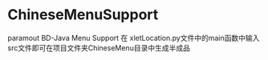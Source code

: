 # ChineseMenuSupport
paramout BD-Java Menu Support
在 xletLocation.py文件中的main函数中输入src文件即可在项目文件夹ChineseMenu目录中生成半成品
